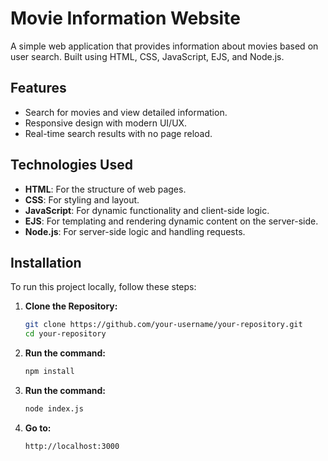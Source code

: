 # Movie Information Website

A simple web application that provides information about movies based on user search. Built using HTML, CSS, JavaScript, EJS, and Node.js.

## Features

- Search for movies and view detailed information.
- Responsive design with modern UI/UX.
- Real-time search results with no page reload.

## Technologies Used

- **HTML**: For the structure of web pages.
- **CSS**: For styling and layout.
- **JavaScript**: For dynamic functionality and client-side logic.
- **EJS**: For templating and rendering dynamic content on the server-side.
- **Node.js**: For server-side logic and handling requests.

## Installation

To run this project locally, follow these steps:

1. **Clone the Repository:**

   ```bash
   git clone https://github.com/your-username/your-repository.git
   cd your-repository

2. **Run the command:**
     ```bash
     npm install
3. **Run the command:**
     ```bash
     node index.js
4. **Go to:**
    ```bash
    http://localhost:3000

